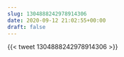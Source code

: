 ```yaml
---
slug: 1304888242978914306
date: 2020-09-12 21:02:55+00:00
draft: false
---
```


{{< tweet 1304888242978914306 >}}
